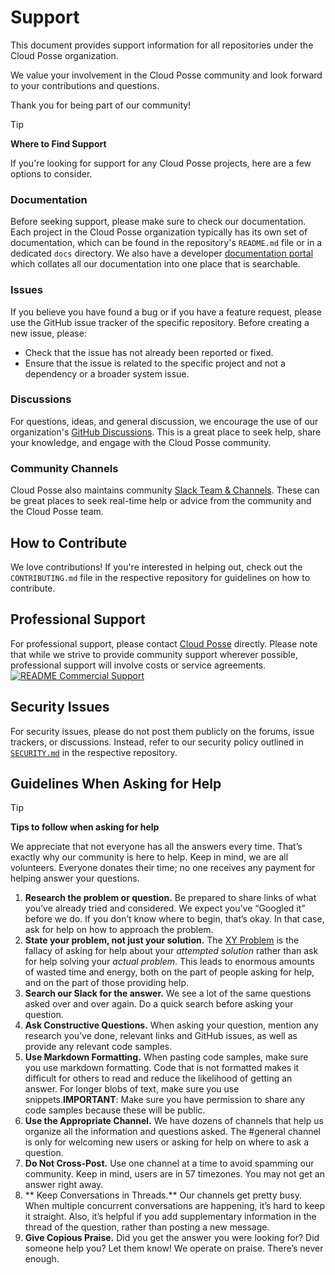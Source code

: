 # Support

This document provides support information for all repositories under the Cloud Posse organization.

We value your involvement in the Cloud Posse community and look forward to your contributions and questions.

Thank you for being part of our community!


> [!TIP]
> **Where to Find Support**
> 
> If you're looking for support for any Cloud Posse projects, here are a few options to consider.
> 

### Documentation

Before seeking support, please make sure to check our documentation. Each project in the Cloud Posse organization typically has its own set of documentation, which can be found in the repository's `README.md` file or in a dedicated `docs` directory. We also have a developer [documentation portal](https://docs.cloudposse.com) which collates all our documentation into one place that is searchable.

### Issues

If you believe you have found a bug or if you have a feature request, please use the GitHub issue tracker of the specific repository. Before creating a new issue, please:
- Check that the issue has not already been reported or fixed.
- Ensure that the issue is related to the specific project and not a dependency or a broader system issue.

### Discussions

For questions, ideas, and general discussion, we encourage the use of our organization's [GitHub Discussions](https://github.com/orgs/cloudposse/discussions). This is a great place to seek help, share your knowledge, and engage with the Cloud Posse community.

### Community Channels

Cloud Posse also maintains community [Slack Team & Channels](https://slack.cloudposse.com). These can be great places to seek real-time help or advice from the community and the Cloud Posse team.

## How to Contribute

We love contributions! If you're interested in helping out, check out the `CONTRIBUTING.md` file in the respective repository for guidelines on how to contribute.

## Professional Support

For professional support, please contact [Cloud Posse](https://cloudposse.com) directly. Please note that while we strive to provide community support wherever possible, professional support will involve costs or service agreements.
[![README Commercial Support][readme_commercial_support_img]][readme_commercial_support_link]

## Security Issues

For security issues, please do not post them publicly on the forums, issue trackers, or discussions. Instead, refer to our security policy outlined in [`SECURITY.md`](https://github.com/cloudposse/.github/blob/main/SECURITY.md) in the respective repository.


## Guidelines When Asking for Help

> [!TIP]
> **Tips to follow when asking for help**
> 
> We appreciate that not everyone has all the answers every time. That’s exactly why our community is here to help. 
> Keep in mind, we are all volunteers. Everyone donates their time; no one receives any payment for helping answer your questions.
> 

1.  **Research the problem or question.** Be prepared to share links of what you’ve already tried and considered. We expect you’ve “Googled it” before we do. If you don’t know where to begin, that’s okay. In that case, ask for help on how to approach the problem.
2. **State your problem, not just your solution.** The [XY Problem](http://xyproblem.info/) is the fallacy of asking for help about your _attempted solution_ rather than ask for help solving your _actual_ _problem_. This leads to enormous amounts of wasted time and energy, both on the part of people asking for help, and on the part of those providing help.   
3.  **Search our Slack for the answer.** We see a lot of the same questions asked over and over again. Do a quick search before asking your question.  
4.  **Ask Constructive Questions.** When asking your question, mention any research you’ve done, relevant links and GitHub issues, as well as provide any relevant code samples. 
5.  **Use Markdown Formatting.** When pasting code samples, make sure you use markdown formatting. Code that is not formatted makes it difficult for others to read and reduce the likelihood of getting an answer. For longer blobs of text, make sure you use snippets.**IMPORTANT**: Make sure you have permission to share any code samples because these will be public.
6.  **Use the Appropriate Channel.** We have dozens of channels that help us organize all the information and questions asked. The #general channel is only for welcoming new users or asking for help on where to ask a question.
7.  **Do Not Cross-Post.** Use one channel at a time to avoid spamming our community. Keep in mind, users are in 57 timezones. You may not get an answer right away.
8. ** Keep Conversations in Threads.** Our channels get pretty busy. When multiple concurrent conversations are happening, it’s hard to keep it straight. Also, it’s helpful if you add supplementary information in the thread of the question, rather than posting a new message.
9.  **Give Copious Praise.** Did you get the answer you were looking for? Did someone help you? Let them know! We operate on praise. There’s never enough.


  [readme_commercial_support_img]: https://cloudposse.com/readme/commercial-support/img
  [readme_commercial_support_link]: https://cloudposse.com/readme/commercial-support/link?utm_source=github&utm_medium=readme&utm_campaign=cloudposse/.github&utm_content=readme_commercial_support_link

